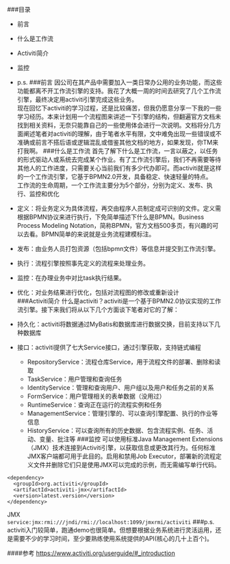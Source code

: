     
###目录
* 前言
* 什么是工作流
* Activiti简介
* 监控
* p.s.
###前言
因公司在其产品中需要加入一类日常办公用的业务功能，而这些功能都离不开工作流引擎的支持。我花了大概一周的时间去研究了几个工作流引擎，最终决定用activiti引擎完成这些业务。  
现在回忆下activiti的学习过程，还是比较痛苦，但我仍愿意分享一下我的一些学习经历。本来计划用一个流程图来讲述一下引擎的结构，但翻遍官方文档未找到相关资料，无奈只能靠自己的一些使用体会进行一次说明。文档将分几方面阐述笔者对activiti的理解，由于笔者水平有限，文中难免出现一些错误或不准确或前言不搭后语或逻辑混乱或借鉴其他文档的地方，如果发现，你TM来打我啊。
###什么是工作流
首先了解下什么是工作流，一言以蔽之，以任务的形式驱动人或系统去完成某个作业。有了工作流引擎后，我们不再需要等待其他人的工作进度，只需要关心当前我们有多少代办即可。而activiti就是这样的一个工作流引擎，它基于BPMN2.0开发，具备稳定、快速轻量的特点。  
工作流的生命周期，一个工作流主要分为5个部分，分别为定义、发布、执行、监控和优化  

* 定义：将业务定义为具体流程，再交由程序人员制定成可识别的文件。定义需根据BPMN协议来进行执行，下免简单描述下什么是BPMN。Business Process Modeling Notation，简称BPMN，官方文档500多页，有兴趣的可以去看。BPMN简单的来说就是业务流程建模标注。
* 发布：由业务人员打包资源（包括bpmn文件）等信息并提交到工作流引擎。
* 执行：流程引擎按照事先定义的流程来处理业务。
* 监控：在办理业务中对比task执行结果。
* 优化：对业务结果进行优化，包括对流程图的修改或重新设计  
###Activiti简介
什么是activiti？activiti是一个基于BPMN2.0协议实现的工作流引擎。接下来我们将从以下几个方面谈下笔者对它的了解：
* 持久化：activiti将数据通过MyBatis和数据库进行数据交换，目前支持以下几种数据库
* 接口：activiti提供了七大Service接口，通过引擎获取，支持链式编程
    * RepositoryService：流程仓库Service，用于流程文件的部署、删除和读取
    * TaskService：用户管理和查询任务
    * IdentityService：管理和查询用户、用户组以及用户和任务之前的关系
    * FormService：用户管理相关的表单数据（没用过）
    * RuntimeService：查询正在运行的流程实例和任务
    * ManagementService：管理引擎的、可以查询引擎配置、执行的作业等信息
    * HistoryService：可以查询所有的历史数据、包含流程实例、任务、活动、变量、批注等
###监控
可以使用标准Java Management Extensions（JMX）技术连接到Activiti引擎，以获取信息或更改其行为。任何标准JMX客户端都可用于此目的。启用和禁用Job Executor，部署新的流程定义文件并删除它们只是使用JMX可以完成的示例，而无需编写单行代码。  
```
<dependency>
  <groupId>org.activiti</groupId>
  <artifactId>activiti-jmx</artifactId>
  <version>latest.version</version>
</dependency>
```
JMX  
`service:jmx:rmi:///jndi/rmi://localhost:1099/jmxrmi/activiti`
###p.s.
activiti入门较简单，跑通demo也很简单。但想要根据业务系统进行灵活运用，还是需要不少的学习时间，至少要熟练使用系统提供的API(核心的几十上百个)。

####参考
https://www.activiti.org/userguide/#_introduction
